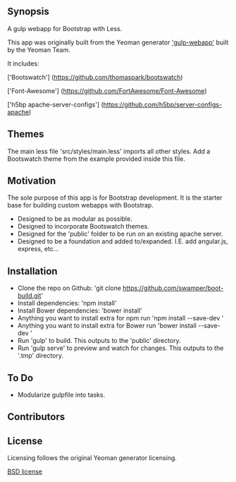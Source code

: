 ## Synopsis

A gulp webapp for Bootstrap with Less.

This app was originally built from the Yeoman generator ['gulp-webapp'](https://github.com/yeoman/generator-gulp-webapp) built by the Yeoman Team.

It includes:

['Bootswatch'] (https://github.com/thomaspark/bootswatch)

['Font-Awesome'] (https://github.com/FortAwesome/Font-Awesome)

['h5bp apache-server-configs'] (https://github.com/h5bp/server-configs-apache)

## Themes

The main less file 'src/styles/main.less' imports all other styles. Add a Bootswatch theme from the example provided inside this file.

## Motivation

The sole purpose of this app is for Bootstrap development. It is the starter base for building custom webapps with Bootstrap.

- Designed to be as modular as possible.
- Designed to incorporate Bootswatch themes.
- Designed for the 'public' folder to be run on an existing apache server.
- Designed to be a foundation and added to/expanded. I.E. add angular.js, express, etc...

## Installation

- Clone the repo on Github: 'git clone https://github.com/swamper/boot-build.git'
- Install dependencies: 'npm install'
- Install Bower dependencies: 'bower install'
- Anything you want to install extra for npm run 'npm install --save-dev <package>'
- Anything you want to install extra for Bower run 'bower install --save-dev <package>'
- Run 'gulp' to build. This outputs to the 'public' directory.
- Run 'gulp serve' to preview and watch for changes. This outputs to the '.tmp' directory.

## To Do

- Modularize gulpfile into tasks.

## Contributors

## License

Licensing follows the original Yeoman generator licensing.

[BSD license](http://opensource.org/licenses/bsd-license.php)
